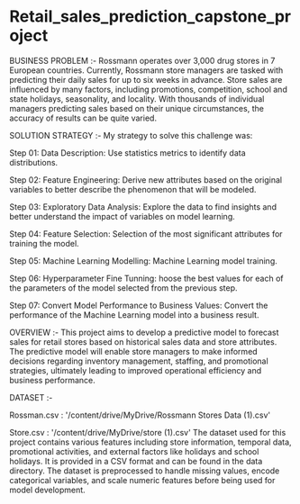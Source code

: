 # Retail_sales_prediction_capstone_project

BUSINESS PROBLEM :- Rossmann operates over 3,000 drug stores in 7 European countries. Currently, Rossmann store managers are tasked with predicting their daily sales for up to six weeks in advance. Store sales are influenced by many factors, including promotions, competition, school and state holidays, seasonality, and locality. With thousands of individual managers predicting sales based on their unique circumstances, the accuracy of results can be quite varied.

SOLUTION STRATEGY :- My strategy to solve this challenge was:

Step 01: Data Description: Use statistics metrics to identify data distributions.

Step 02: Feature Engineering: Derive new attributes based on the original variables to better describe the phenomenon that will be modeled.

Step 03: Exploratory Data Analysis: Explore the data to find insights and better understand the impact of variables on model learning.

Step 04: Feature Selection: Selection of the most significant attributes for training the model.

Step 05: Machine Learning Modelling: Machine Learning model training.

Step 06: Hyperparameter Fine Tunning: hoose the best values for each of the parameters of the model selected from the previous step.

Step 07: Convert Model Performance to Business Values: Convert the performance of the Machine Learning model into a business result.

OVERVIEW :- This project aims to develop a predictive model to forecast sales for retail stores based on historical sales data and store attributes. The predictive model will enable store managers to make informed decisions regarding inventory management, staffing, and promotional strategies, ultimately leading to improved operational efficiency and business performance.

DATASET :- 

Rossman.csv : '/content/drive/MyDrive/Rossmann Stores Data (1).csv'

Store.csv : '/content/drive/MyDrive/store (1).csv'
The dataset used for this project contains various features including store information, temporal data, promotional activities, and external factors like holidays and school holidays. It is provided in a CSV format and can be found in the data directory. The dataset is preprocessed to handle missing values, encode categorical variables, and scale numeric features before being used for model development.


